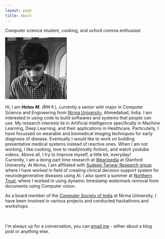 ```yaml
---
layout: page
title: About
---
```


<p class="message">
  Computer science student, cooking, and oxford comma enthusiast
</p>

 <img src="/aboutme.jpeg" width="200px" height="200px"> 
<!-- ![ about me ](aboutme.jpeg) -->

Hi, I am <em><b>Hetav M.</b></em> (हेतव म.), currently a senior with major in Computer Science and Engineering from <a href="https://nirmauni.ac.in/">Nirma University</a>, Ahmedabad, India. I am interested in using code to build softwares and systems that people can use. My research interests lie in Artificial Intelligence specifically in Machine Learning, Deep Learning, and their applications in Healthcare. Particularly, I have focussed on wearable and biomedical imaging techniques for early diagnosis of disease. Eventually I would like to work on building preventative medical systems instead of reactive ones. When I am not working, I like cooking, love to read(mostly fiction), and watch youtube videos. Above all, I try to improve myself, a little bit, everyday! 
<br>
Currently, I am a doing part time research at <a href="https://stanford-health.github.io/">Wearipedia</a> at Stanford University. At Nirma, I am affiliated with <a href="https://sudeeptanwar.in/">Sudeep Tanwar Research group</a> where I have worked in field of creating clinical decision support system for neurodegenerative diseases using AI. I also spent a summer at <a href="https://www.northerntrust.com/asia-pac/home">Northern Trust</a>, where I worked in using dynamic timestamp watermark removal from documents using Computer vision.

As a board member of the <a href="https://technology.nirmauni.ac.in/student_work/csi/">Computer Society of India</a> at Nirma University, I have been involved in various projects and conducted hackathons and workshops. 


<br>
<br>
I'm always up for a conversation, you can <u><a href = "mailto: hetav.1805@gmail.com">email me</a></u> - either 
about a blog post or anything else. 

<!--
In the novel, *The Strange Case of Dr. Jeykll and Mr. Hyde*, Mr. Poole is Dr. Jekyll's virtuous and loyal butler. Similarly, Poole is an upstanding and effective butler that helps you build Jekyll themes. It's made by [@mdo](https://twitter.com/mdo).

There are currently two themes built on Poole:

* [Hyde](http://hyde.getpoole.com)
* [Lanyon](http://lanyon.getpoole.com)

Learn more and contribute on [GitHub](https://github.com/poole).

## Setup

Some fun facts about the setup of this project include:

* Built for [Jekyll](http://jekyllrb.com)
* Developed on GitHub and hosted for free on [GitHub Pages](https://pages.github.com)
* Coded with [Sublime Text 2](http://sublimetext.com), an amazing code editor
* Designed and developed while listening to music like [Blood Bros Trilogy](https://soundcloud.com/maddecent/sets/blood-bros-series)

Have questions or suggestions? Feel free to [open an issue on GitHub](https://github.com/poole/issues/new) or [ask me on Twitter](https://twitter.com/mdo).

Thanks for reading!
-->